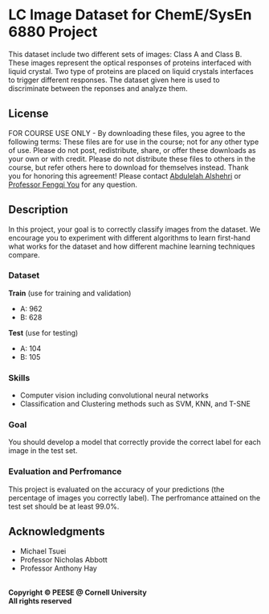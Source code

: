 # LC Image  Dataset for ChemE/SysEn 6880 Project
This dataset include two different sets of images: Class A and Class B. These images represent the optical responses of proteins interfaced with liquid crystal. Two type of proteins are placed on liquid crystals interfaces to trigger different responses. The dataset given here is used to discriminate between the reponses and analyze them. 

## License
FOR COURSE USE ONLY - By downloading these files, you agree to the following terms: These files are for use in the course; not for any other type of use. Please do not post, redistribute, share, or offer these downloads as your own or with credit. Please do not distribute these files to others in the course, but refer others here to download for themselves instead. Thank you for honoring this agreement! Please contact [Abdulelah Alshehri](mailto:asa279@cornell.edu) or [Professor Fengqi You](https://www.engineering.cornell.edu/faculty-directory/fengqi-you) for any question.

## Description
In this project, your goal is to correctly classify images from the dataset. We encourage you to experiment with different algorithms to learn first-hand what works for the dataset and how different machine learning techniques compare.

### Dataset

**Train** (use for training and validation)
- A: 962
- B: 628
 
**Test** (use for testing)
- A: 104
- B: 105

### Skills 
-	Computer vision including convolutional neural networks
-	Classification and Clustering methods such as SVM, KNN, and T-SNE

### Goal
You should develop a model that correctly provide the correct label for each image in the test set.

### Evaluation and Perfromance 
This project is evaluated on the accuracy of your predictions (the percentage of images you correctly label). The perfromance attained on the test set should be at least 99.0%. 

## Acknowledgments
- Michael Tsuei
- Professor Nicholas Abbott
- Professor Anthony Hay


\
**Copyright &copy; PEESE @ Cornell University**
\
**All rights reserved**
